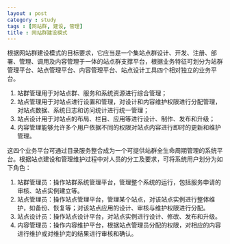 ```yaml
---
layout : post
category : study
tags : [网站群, 建设, 管理]
title : 网站群建设模式
---
```


  根据网站群建设模式的目标要求，它应当是一个集站点群设计、开发、注册、部署、管理、调用及内容管理于一体的站点群支撑平台，根据业务特征可划分为站群管理平台、站点管理平台、内容管理平台、站点设计工具四个相对独立的业务平台。
  
  1. 站群管理用于对站点群、服务和系统资源进行综合管理；
  2. 站点管理用于对站点进行设置和管理，对设计和内容维护权限进行分配管理，对站点数据、系统日志和访问统计进行统一管理；　　　
  3. 站点设计用于对站点的布局、栏目、应用等进行设计、制作、发布和升级；　　　
  4. 内容管理能够允许多个用户依据不同的权限对站点内容进行即时的更新和维护管理。
  
  这四个业务平台可通过目录服务整合成为一个可提供站群全生命周期管理的系统平台。根据站点建设和管理维护过程中对人员的分工及要求，可将系统用户划分为如下角色：
  
  1. 站群管理员：操作站群系统管理平台，管理整个系统的运行，包括服务申请的审核、站点实例建立等。
  2. 站点管理员：操作站点管理平台，管理某个站点，对该站点实例进行整体维护，如备份、恢复等；对该站点应用的设计、审核与维护权限进行分配。　　
  3. 站点设计员：操作站点设计平台，对站点实例进行设计、修改、发布和升级。　　
  4. 内容管理员：操作内容维护平台，根据站点管理员分配的权限，对相应的内容进行维护或对维护完的结果进行审核和确认。


